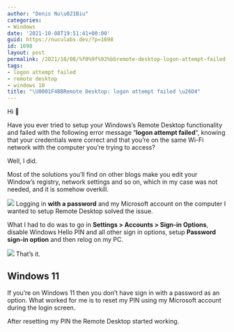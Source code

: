 ```yaml
---
author: "Denis Nu\u021Biu"
categories:
- Windows
date: '2021-10-08T19:51:41+00:00'
guid: https://nuculabs.dev/?p=1698
id: 1698
layout: post
permalink: /2021/10/08/%f0%9f%92%bbremote-desktop-logon-attempt-failed-%e2%9b%94/
tags:
- logon attempt failed
- remote desktop
- windows 10
title: "\U0001F4BBRemote Desktop: logon attempt failed \u26D4"
---
```

Hi 👋


Have you ever tried to setup your Windows’s Remote Desktop functionality and failed with the following error message “**logon attempt failed**“, knowing that your credentials were correct and that you’re on the same Wi-Fi network with the computer you’re trying to access?


Well, I did.


Most of the solutions you’ll find on other blogs make you edit your Window’s registry, network settings and so on, which in my case was not needed, and it is somehow overkill.


![](/wp-content/uploads/2021/10/image-1.png?w=385)
Logging in **with a password** and my Microsoft account on the computer I wanted to setup Remote Desktop solved the issue.


What I had to do was to go in **Settings > Accounts > Sign-in Options**, disable Windows Hello PIN and all other sign in options, setup **Password sign-in option** and then relog on my PC.


![](/wp-content/uploads/2021/10/image.png?w=1024)
That’s it.


## Windows 11


If you’re on Windows 11 then you don’t have sign in with a password as an option. What worked for me is to reset my PIN using my Microsoft account during the login screen.


After resetting my PIN the Remote Desktop started working.
